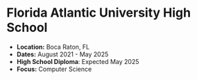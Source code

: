 # Florida Atlantic University High School

- **Location:** Boca Raton, FL
- **Dates:** August 2021 - May 2025
- **High School Diploma**: Expected May 2025 
- **Focus:** Computer Science